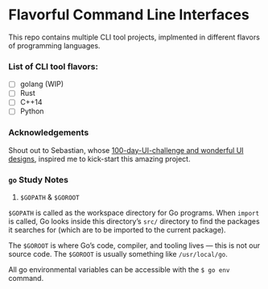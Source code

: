 # Flavorful Command Line Interfaces
This repo contains multiple CLI tool projects, implmented in different flavors of programming languages.

### List of CLI tool flavors:
- [ ] golang (WIP)
- [ ] Rust
- [ ] C++14
- [ ] Python

### Acknowledgements

Shout out to Sebastian, whose [100-day-UI-challenge and wonderful UI designs](https://www.instagram.com/p/Bsf6xuwBfJv/), inspired me to kick-start this amazing project.


### `go` Study Notes
1. `$GOPATH` & `$GOROOT`

`$GOPATH` is called as the workspace directory for Go programs. When `import` is called, Go looks inside this directory’s `src/` directory to find the packages it searches for (which are to be imported to the current package).

The `$GOROOT` is where Go’s code, compiler, and tooling lives — this is not our source code. The `$GOROOT` is usually something like `/usr/local/go`.

All go environmental variables can be accessible with the `$ go env` command.
